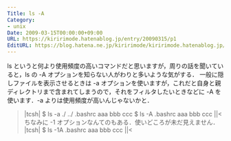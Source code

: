 ```yaml
---
Title: ls -A
Category:
- unix
Date: 2009-03-15T00:00:00+09:00
URL: https://kiririmode.hatenablog.jp/entry/20090315/p1
EditURL: https://blog.hatena.ne.jp/kiririmode/kiririmode.hatenablog.jp/atom/entry/8454420450078213354
---
```



ls というと何より使用頻度の高いコマンドだと思いますが，周りの話を聞いていると，ls の -A オプションを知らない人がわりと多いような気がする．
一般に隠しファイルを表示させるときは -a オプションを使いますが，これだと自身と親ディレクトリまで含まれてしまうので，それをフィルタしたいときなどに -A を使います．-a よりは使用頻度が高いんじゃないかと．
>|tcsh|
$ ls -a
./       ../      .bashrc  aaa      bbb      ccc
$ ls -A
.bashrc  aaa      bbb      ccc
||<
ちなみに -1 オプションなんてのもある．使いどころが未だ見えません．
>|tcsh|
$ ls -1A
.bashrc
aaa
bbb
ccc
||<
